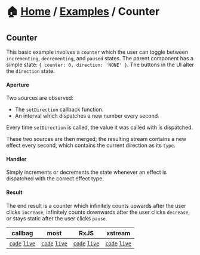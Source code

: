 # 🏠 [Home](../../) / [Examples](../) / Counter

## Counter

This basic example involves a `counter` which the user can toggle between `incrementing`, `decrementing`, and `paused` states. The parent component has a simple state: `{ counter: 0, direction: 'NONE' }`. The buttons in the UI alter the `direction` state.

#### Aperture

Two sources are observed:

*   The `setDirection` callback function.
*   An interval which dispatches a new number every second.

Every time `setDirection` is called, the value it was called with is dispatched.

These two sources are then merged; the resulting stream contains a new effect every second, which contains the current direction as its `type`.

#### Handler

Simply increments or decrements the state whenever an effect is dispatched with the correct effect type.

#### Result

The end result is a counter which infinitely counts upwards after the user clicks `increase`, infinitely counts downwards after the user clicks `decrease`, or stays static after the user clicks `pause`.

<!-- prettier-ignore-start -->
| callbag | most | RxJS | xstream |
| --- | --- | --- | --- |
| [`code`](./callbag) [`live`](https://codesandbox.io/s/github/troch/refract/tree/master/examples/counter/callbag) | [`code`](./most) [`live`](https://codesandbox.io/s/github/troch/refract/tree/master/examples/counter/most)  | [`code`](./rxjs) [`live`](https://codesandbox.io/s/github/troch/refract/tree/master/examples/counter/rxjs)  | [`code`](./xstream) [`live`](https://codesandbox.io/s/github/troch/refract/tree/master/examples/counter/xstream)  |
<!-- prettier-ignore-end -->
